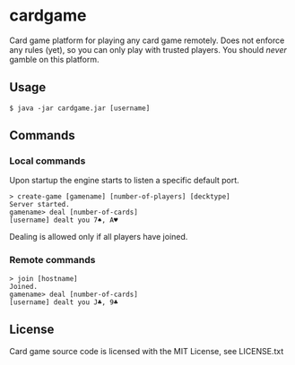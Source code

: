# cardgame

Card game platform for playing any card game remotely. Does not enforce any rules (yet), so you can only play with trusted players. You should *never* gamble on this platform.

## Usage

    $ java -jar cardgame.jar [username]

## Commands

### Local commands

Upon startup the engine starts to listen a specific default port.

    > create-game [gamename] [number-of-players] [decktype]
    Server started.
    gamename> deal [number-of-cards]
    [username] dealt you 7♠, A♥
Dealing is allowed only if all players have joined.


### Remote commands

    > join [hostname]
    Joined.
    gamename> deal [number-of-cards]
    [username] dealt you J♣, 9♣

## License

Card game source code is licensed with the MIT License, see LICENSE.txt
